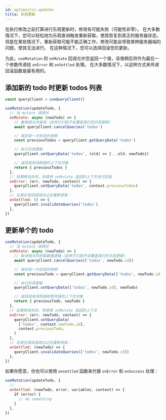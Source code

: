 ```yaml
---
id: optimistic-updates
title: 乐观更新
---
```


在执行修改之前打算进行乐观更新时，修改有可能失败（可能性非零）。
在大多数情况下，您可以轻松地为乐观查询触发重新获取，使其恢复到真正的服务器状态。
但是在某些情况下，重新获取可能不能正确工作，修改可能会导致某种服务器端的问题，使其无法进行。
在这种情况下，您可以选择回滚您的更新。

为此，`useMutation` 的 `onMutate` 回调允许您返回一个值，该值稍后将作为最后一个参数传递给 `onError` 和 `onSettled` 处理。
在大多数情况下，以这种方式来传递回滚函数是最有用的。

## 添加新的 todo 时更新 todos 列表

```js
const queryClient = useQueryClient()

useMutation(updateTodo, {
  // 当 mutate 调用时
  onMutate: async (newTodo) => {
    // 撤销相关的查询（这样它们就不会覆盖我们的乐观更新）
    await queryClient.cancelQueries('todos')

    // 保存前一次状态的快照
    const previousTodos = queryClient.getQueryData('todos')

    // 执行乐观更新
    queryClient.setQueryData('todos', (old) => [...old, newTodo])

    // 返回具有快照值的上下文对象
    return { previousTodos }
  },
  // 如果修改失败，则使用 onMutate 返回的上下文进行回滚
  onError: (err, newTodo, context) => {
    queryClient.setQueryData('todos', context.previousTodos)
  },
  // 总是在错误或成功之后重新获取：
  onSettled: () => {
    queryClient.invalidateQueries('todos')
  },
})
```

## 更新单个的 todo

```js
useMutation(updateTodo, {
  // 当 mutate 调用时
  onMutate: async (newTodo) => {
    // 取消相关的获取数据逻辑（这样它们就不会覆盖我们的乐观更新）
    await queryClient.cancelQueries(['todos', newTodo.id])

    // 保存前一次状态的快照
    const previousTodo = queryClient.getQueryData(['todos', newTodo.id])

    // 执行乐观更新
    queryClient.setQueryData(['todos', newTodo.id], newTodo)

    // 返回具有快照值和修改值的上下文对象
    return { previousTodo, newTodo }
  },
  // 如果修改失败，则使用 onMutate 返回的上下文
  onError: (err, newTodo, context) => {
    queryClient.setQueryData(
      ['todos', context.newTodo.id],
      context.previousTodo,
    )
  },
  // 总是在错误或成功之后重新获取：
  onSettled: (newTodo) => {
    queryClient.invalidateQueries(['todos', newTodo.id])
  },
})
```

如果你愿意，你也可以使用 `onsettled` 函数来代替 `onError` 和 `onSuccess` 处理：

```js
useMutation(updateTodo, {
  // ...
  onSettled: (newTodo, error, variables, context) => {
    if (error) {
      // do something
    }
  },
})
```
